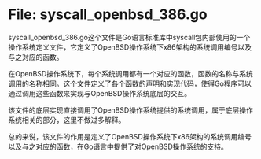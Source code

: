 # File: syscall_openbsd_386.go

syscall_openbsd_386.go这个文件是Go语言标准库中syscall包内部使用的一个操作系统定义文件，它定义了OpenBSD操作系统下x86架构的系统调用编号以及与之对应的函数。

在OpenBSD操作系统下，每个系统调用都有一个对应的函数，函数的名称与系统调用的名称相同。这个文件定义了各个函数的声明和实现代码，使得Go程序可以通过调用这些函数来实现与OpenBSD操作系统底层的交互。

该文件的底层实现直接调用了OpenBSD操作系统提供的系统调用，属于底层操作系统相关的部分，这里不做过多解释。

总的来说，该文件的作用是定义了OpenBSD操作系统下x86架构的系统调用编号以及与之对应的函数，在Go语言中提供了对OpenBSD操作系统的支持。

